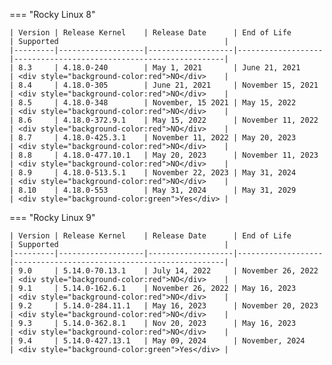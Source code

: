 === "Rocky Linux 8"

    | Version | Release Kernel    | Release Date      | End of Life       | Supported                                     |
    |---------|-------------------|-------------------|-------------------|-----------------------------------------------|
    | 8.3     | 4.18.0-240        | May 1, 2021       | June 21, 2021     | <div style="background-color:red">NO</div>    |
    | 8.4     | 4.18.0-305        | June 21, 2021     | November 15, 2021 | <div style="background-color:red">NO</div>    |
    | 8.5     | 4.18.0-348        | November, 15 2021 | May 15, 2022      | <div style="background-color:red">NO</div>    |
    | 8.6     | 4.18.0-372.9.1    | May 15, 2022      | November 11, 2022 | <div style="background-color:red">NO</div>    |
    | 8.7     | 4.18.0-425.3.1    | November 11, 2022 | May 20, 2023      | <div style="background-color:red">NO</div>    |
    | 8.8     | 4.18.0-477.10.1   | May 20, 2023      | November 11, 2023 | <div style="background-color:red">NO</div>    |
    | 8.9     | 4.18.0-513.5.1    | November 22, 2023 | May 31, 2024      | <div style="background-color:red">NO</div>    |
    | 8.10    | 4.18.0-553        | May 31, 2024      | May 31, 2029      | <div style="background-color:green">Yes</div> |

=== "Rocky Linux 9"

    | Version | Release Kernel    | Release Date      | End of Life       | Supported                                     |
    |---------|-------------------|-------------------|-------------------|-----------------------------------------------|
    | 9.0     | 5.14.0-70.13.1    | July 14, 2022     | November 26, 2022 | <div style="background-color:red">NO</div>    |
    | 9.1     | 5.14.0-162.6.1    | November 26, 2022 | May 16, 2023      | <div style="background-color:red">NO</div>    |
    | 9.2     | 5.14.0-284.11.1   | May 16, 2023      | November 20, 2023 | <div style="background-color:red">NO</div>    |
    | 9.3     | 5.14.0-362.8.1    | Nov 20, 2023      | May 16, 2023      | <div style="background-color:red">NO</div>    |
    | 9.4     | 5.14.0-427.13.1   | May 09, 2024      | November, 2024    | <div style="background-color:green">Yes</div> |

